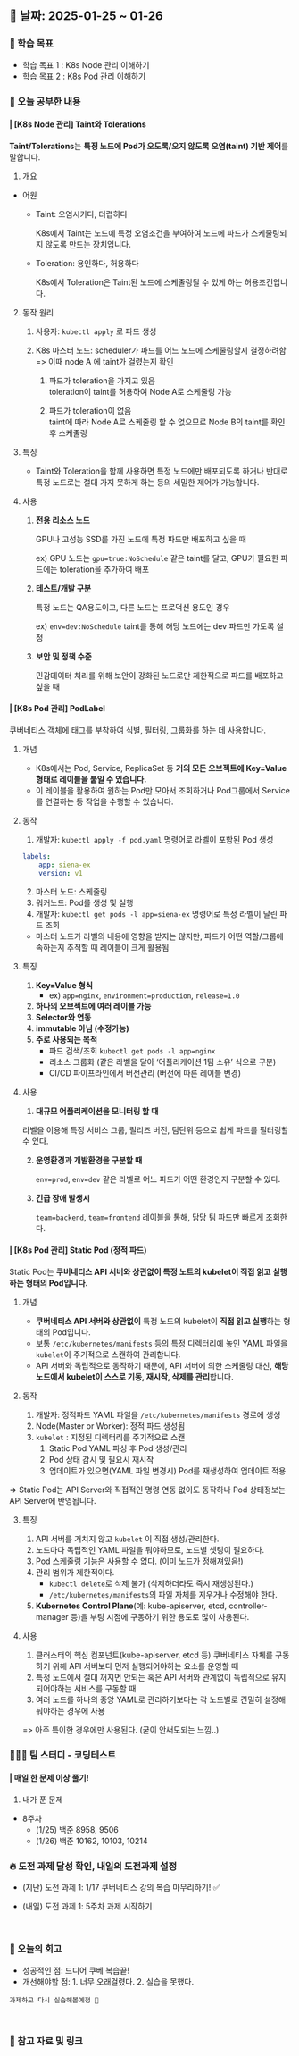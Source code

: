 
## 📅 날짜: 2025-01-25 ~ 01-26


### 💬 학습 목표

- 학습 목표 1 : K8s Node 관리 이해하기
- 학습 목표 2 : K8s Pod 관리 이해하기


### 📒 오늘 공부한 내용
#### | [K8s Node 관리] Taint와 Tolerations

**Taint/Tolerations**는 **특정 노드에 Pod가 오도록/오지 않도록 오염(taint) 기반 제어**를 말합니다.

1. 개요

- 어원
    - Taint: 오염시키다, 더렵히다
        
        K8s에서 Taint는 노드에 특정 오염조건을 부여하여 노드에 파드가 스케줄링되지 않도록 만드는 장치입니다.
        
    - Toleration: 용인하다, 허용하다
        
        K8s에서 Toleration은 Taint된 노드에 스케줄링될 수 있게 하는 허용조건입니다.

2. 동작 원리

    1. 사용자: `kubectl apply` 로 파드 생성 <br/>
    2. K8s 마스터 노드: scheduler가 파드를 어느 노드에 스케줄링할지 결정하려함 <br/>
        => 이때 node A 에 taint가 걸렸는지 확인 <br/>

        1. 파드가 toleration을 가지고 있음 <br/>
            toleration이 taint를 허용하여 Node A로 스케줄링 가능
        
        2. 파드가 toleration이 없음 <br/>
            taint에 따라 Node A로 스케줄링 할 수 없으므로 Node B의 taint를 확인 후 스케줄링

3. 특징
    - Taint와 Toleration을 함께 사용하면 특정 노드에만 배포되도록 하거나 반대로 특정 노드로는 절대 가지 못하게 하는 등의 세밀한 제어가 가능합니다.

4. 사용
    1. **전용 리소스 노드**
    
        GPU나 고성능 SSD를 가진 노드에 특정 파드만 배포하고 싶을 때
    
        ex) GPU 노드는 `gpu=true:NoSchedule` 같은 taint를 달고,
        GPU가 필요한 파드에는 toleration을 추가하여 배포
    
    2. **테스트/개발 구분**
    
        특정 노드는 QA용도이고, 다른 노드는 프로덕션 용도인 경우
    
        ex) `env=dev:NoSchedule` taint를 통해 해당 노드에는 dev 파드만 가도록 설정
    
    3. **보안 및 정책 수준**
    
        민감데이터 처리를 위해 보안이 강화된 노드로만 제한적으로 파드를 배포하고 싶을 때

#### | [K8s Pod 관리] PodLabel

쿠버네티스 객체에 태그를 부착하여 식별, 필터링, 그룹화를 하는 데 사용합니다.

1. 개념

    - K8s에서는 Pod, Service, ReplicaSet 등 **거의 모든 오브젝트에 Key=Value 형태로 레이블을 붙일 수 있습니다.**
    - 이 레이블을 활용하여 원하는 Pod만 모아서 조회하거나 Pod그룹에서 Service를 연결하는 등 작업을 수행할 수 있습니다.

2. 동작

    1. 개발자: `kubectl apply -f pod.yaml` 명령어로 라벨이 포함된 Pod 생성
    
    ```yaml
    labels:
        app: siena-ex
        version: v1
    ```
    
    2. 마스터 노드: 스케줄링
    3. 워커노드: Pod를 생성 및 실행
    4. 개발자: `kubectl get pods -l app=siena-ex` 명령어로 특정 라벨이 달린 파드 조회
    - 마스터 노드가 라벨의 내용에 영향을 받지는 않지만, 파드가 어떤 역할/그룹에 속하는지 추적할 때 레이블이 크게 활용됨

3. 특징

    1. **Key=Value 형식**
        - ex) `app=nginx`, `environment=production`, `release=1.0`
    2. **하나의 오브젝트에 여러 레이블 가능**
    3. **Selector와 연동**
    4. **immutable 아님 (수정가능)**
    5. **주로 사용되는 목적**
        - 파드 검색/조회 `kubectl get pods -l app=nginx`
        - 리소스 그룹화 (같은 라벨을 달아 ‘어플리케이션 1팀 소유’ 식으로 구분)
        - CI/CD 파이프라인에서 버전관리 (버전에 따른 레이블 변경)

4. 사용

    1. **대규모 어플리케이션을 모니터링 할 때**
    
    라벨을 이용해 특정 서비스 그룹, 릴리즈 버전, 팀단위 등으로 쉽게 파드를 필터링할 수 있다.
    
    2. **운영환경과 개발환경을 구분할 때**
        
        `env=prod`, `env=dev` 같은 라벨로 어느 파드가 어떤 환경인지 구분할 수 있다.
        
    3. **긴급 장애 발생시**
        
        `team=backend`, `team=frontend` 레이블을 통해, 담당 팀 파드만 빠르게 조회한다.

#### | [K8s Pod 관리] Static Pod (정적 파드)

Static Pod는 **쿠버네티스 API 서버와 상관없이 특정 노트의 kubelet이 직접 읽고 실행하는 형태의 Pod입니다.** 


1. 개념

    - **쿠버네티스 API 서버와 상관없이** 특정 노드의 kubelet이 **직접 읽고 실행**하는 형태의 Pod입니다.
    - 보통 `/etc/kubernetes/manifests` 등의 특정 디렉터리에 놓인 YAML 파일을 `kubelet`이 주기적으로 스캔하여 관리합니다.
    - API 서버와 독립적으로 동작하기 때문에, API 서버에 의한 스케줄링 대신, **해당 노드에서 kubelet이 스스로 기동, 재시작, 삭제를 관리**합니다.

2. 동작

    1. 개발자: 정적파드 YAML 파일을 `/etc/kubernetes/manifests` 경로에 생성
    2. Node(Master or Worker): 정적 파드 생성됨
    3. `kubelet` : 지정된 디렉터리를 주기적으로 스캔
        1. Static Pod YAML 파싱 후 Pod 생성/관리
        2. Pod 상태 감시 및 필요시 재시작
        3. 업데이트가 있으면(YAML 파일 변경시) Pod를 재생성하여 업데이트 적용

⇒ Static Pod는 API Server와 직접적인 명령 연동 없이도 동작하나 Pod 상태정보는 API Server에 반영됩니다.

3. 특징

    1. API 서버를 거치지 않고 `kubelet` 이 직접 생성/관리한다.
    2. 노드마다 독립적인 YAML 파일을 둬야하므로, 노드별 셋팅이 필요하다.
    3. Pod 스케줄링 기능은 사용할 수 없다. (이미 노드가 정해져있음!)
    4. 관리 범위가 제한적이다.
        - `kubectl delete`로 삭제 불가 (삭제하더라도 즉시 재생성된다.)
        - `/etc/kubernetes/manifests`의 파일 자체를 지우거나 수정해야 한다.
    5. **Kubernetes Control Plane**(예: kube-apiserver, etcd, controller-manager 등)을 부팅 시점에 구동하기 위한 용도로 많이 사용된다.

4. 사용

    1. 클러스터의 핵심 컴포넌트(kube-apiserver, etcd 등) 쿠버네티스 자체를 구동하기 위해 API 서버보다 먼저 실행되어야하는 요소를 운영할 때
    2. 특정 노드에서 절대 꺼지면 안되는 혹은 API 서버와 관계없이 독립적으로 유지되어야하는 서비스를 구동할 때
    3. 여러 노드를 하나의 중앙 YAML로 관리하기보다는 각 노드별로 긴밀히 설정해둬야하는 경우에 사용

    => 아주 특이한 경우에만 사용된다. (굳이 안써도되는 느낌..)
    
### 🧑‍🧒‍🧒 팀 스터디 - 코딩테스트
#### | 매일 한 문제 이상 풀기!

1. 내가 푼 문제

- 8주차
    - (1/25) 백준 8958, 9506
    - (1/26) 백준 10162, 10103, 10214


### 🔥 도전 과제 달성 확인, 내일의 도전과제 설정
- (지난) 도전 과제 1: 1/17 쿠버네티스 강의 복습 마무리하기! ✅

- (내일) 도전 과제 1: 5주차 과제 시작하기

<br/>

### 💭 오늘의 회고 
- 성공적인 점: 드디어 쿠베 복습끝! <br/>
- 개선해야할 점: 1. 너무 오래걸렸다. 2. 실습을 못했다. <br/>

`과제하고 다시 실습해볼예정 🥹`

<br/>

### 📁 참고 자료 및 링크
